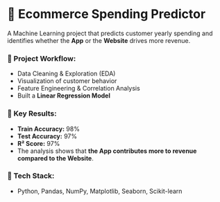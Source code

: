 # 🛒 Ecommerce Spending Predictor

A Machine Learning project that predicts customer yearly spending and identifies whether the **App** or the **Website** drives more revenue.

### 🔹 Project Workflow:
- Data Cleaning & Exploration (EDA)
- Visualization of customer behavior
- Feature Engineering & Correlation Analysis
- Built a **Linear Regression Model**

### 🔹 Key Results:
- **Train Accuracy:** 98%
- **Test Accuracy:** 97%
- **R² Score:** 97%
- The analysis shows that **the App contributes more to revenue compared to the Website**.

### 🔹 Tech Stack:
- Python, Pandas, NumPy, Matplotlib, Seaborn, Scikit-learn
